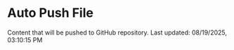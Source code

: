 # Auto Push File

Content that will be pushed to GitHub repository.
Last updated: 08/19/2025, 03:10:15 PM